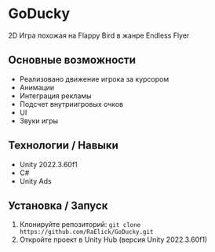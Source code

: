 # GoDucky

2D Игра похожая на Flappy Bird в жанре Endless Flyer

## Основные возможности

*   Реализовано движение игрока за курсором
*   Анимации
*   Интеграция рекламы
*   Подсчет внутриигровых очков
*   UI
*   Звуки игры

## Технологии / Навыки
*   Unity 2022.3.60f1
*   C#
*   Unity Ads

## Установка / Запуск
1.  Клонируйте репозиторий: `git clone https://github.com/RaElick/GoDucky.git`
2.  Откройте проект в Unity Hub (версия Unity 2022.3.60f1)

